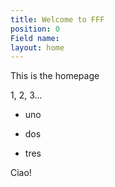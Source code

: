 ```yaml
---
title: Welcome to FFF
position: 0
Field name: 
layout: home
---
```


This is the homepage

1, 2, 3...

* uno

* dos

* tres

Ciao!